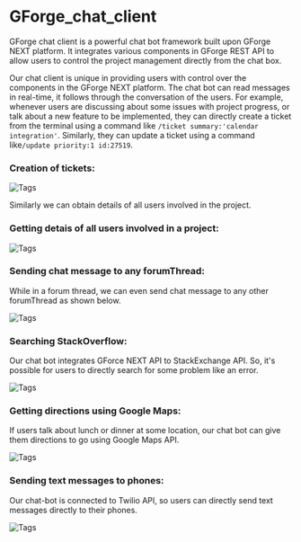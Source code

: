 # GForge_chat_client

GForge chat client is a powerful chat bot framework built upon GForge NEXT platform. It integrates various components in GForge REST API to allow users to control the project management directly from the chat box.

Our chat client is unique in providing users with control over the components in the GForge NEXT platform. The chat bot can read messages in real-time, it follows through the conversation of the users. For example, whenever users are discussing about some issues with project progress, or talk about a new feature to be implemented, they can directly create a ticket from the terminal using a command like `/ticket summary:'calendar integration'`. Similarly, they can update a ticket using a command like`/update priority:1 id:27519`. 

### Creation of tickets:

![Tags](https://cloud.githubusercontent.com/assets/16812117/18616051/b60e96e2-7d7a-11e6-9eab-e8322001ce98.png)


Similarly we can obtain details of all users involved in the project.

### Getting detais of all users involved in a project:

![Tags](https://cloud.githubusercontent.com/assets/16812117/18616080/44ebddd4-7d7b-11e6-940b-18db7963dc7c.png)

### Sending chat message to any forumThread:

While in a forum thread, we can even send chat message to any other forumThread as shown below.

![Tags](https://cloud.githubusercontent.com/assets/16812117/18616123/d66a4930-7d7b-11e6-872a-227aa279c001.PNG)

### Searching StackOverflow:

Our chat bot integrates GForce NEXT API to StackExchange API. So, it's possible for users to directly search for some problem like an error.

![Tags](https://cloud.githubusercontent.com/assets/16812117/18616203/c475a91c-7d7c-11e6-9686-17e64e9eabca.PNG)

### Getting directions using Google Maps:

If users talk about lunch or dinner at some location, our chat bot can give them directions to go using Google Maps API.

![Tags](https://cloud.githubusercontent.com/assets/16812117/18616220/22dc2f30-7d7d-11e6-8531-54dedd4e2a75.PNG)

### Sending text messages to phones:

Our chat-bot is connected to Twilio API, so users can directly send text messages directly to their phones.

![Tags](https://cloud.githubusercontent.com/assets/16812117/18616255/ffffe622-7d7d-11e6-85b2-a93f48bb5bf5.PNG)

